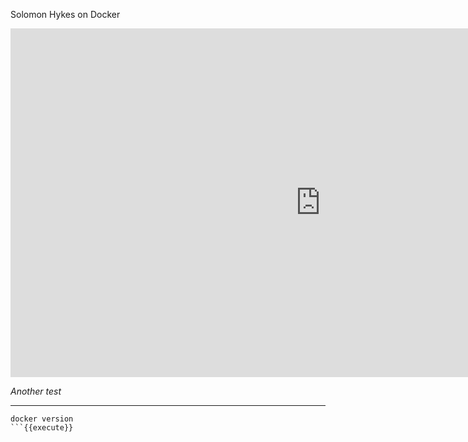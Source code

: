 Solomon Hykes on Docker

<iframe width="992" height="558" src="https://www.youtube-nocookie.com/embed/wW9CAH9nSLs" frameborder="0" allow="accelerometer; autoplay; encrypted-media; gyroscope; picture-in-picture" allowfullscreen></iframe>

*Another test*

---

```
docker version
```{{execute}}